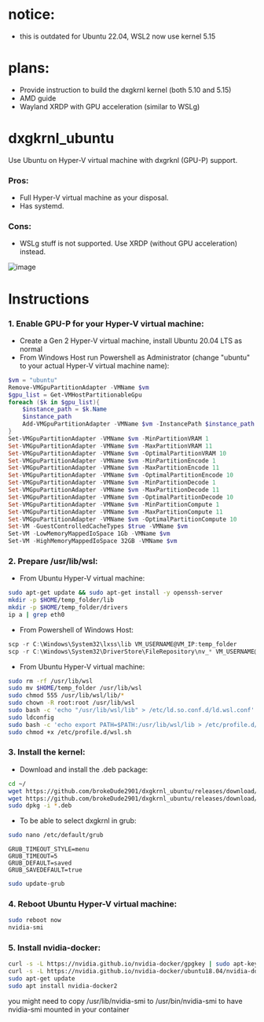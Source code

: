 # notice: 
- this is outdated for Ubuntu 22.04, WSL2 now use kernel 5.15
# plans: 
- Provide instruction to build the dxgkrnl kernel (both 5.10 and 5.15)
- AMD guide
- Wayland XRDP with GPU acceleration (similar to WSLg)

# dxgkrnl_ubuntu
Use Ubuntu on Hyper-V virtual machine with dxgrknl (GPU-P) support.

### Pros:
- Full Hyper-V virtual machine as your disposal.
- Has systemd.
### Cons:
- WSLg stuff is not supported. Use XRDP (without GPU acceleration) instead.

![image](https://user-images.githubusercontent.com/46110534/164886442-d4977e78-5748-40b3-aab1-e3b25a15866f.png)

# Instructions

### 1. Enable GPU-P for your Hyper-V virtual machine:
- Create a Gen 2 Hyper-V virtual machine, install Ubuntu 20.04 LTS as normal 
- From Windows Host run Powershell as Administrator (change "ubuntu" to your actual Hyper-V virtual machine name):
```powershell
$vm = "ubuntu"
Remove-VMGpuPartitionAdapter -VMName $vm
$gpu_list = Get-VMHostPartitionableGpu
foreach ($k in $gpu_list){
    $instance_path = $k.Name
    $instance_path
    Add-VMGpuPartitionAdapter -VMName $vm -InstancePath $instance_path
}
Set-VMGpuPartitionAdapter -VMName $vm -MinPartitionVRAM 1
Set-VMGpuPartitionAdapter -VMName $vm -MaxPartitionVRAM 11
Set-VMGpuPartitionAdapter -VMName $vm -OptimalPartitionVRAM 10
Set-VMGpuPartitionAdapter -VMName $vm -MinPartitionEncode 1
Set-VMGpuPartitionAdapter -VMName $vm -MaxPartitionEncode 11
Set-VMGpuPartitionAdapter -VMName $vm -OptimalPartitionEncode 10
Set-VMGpuPartitionAdapter -VMName $vm -MinPartitionDecode 1
Set-VMGpuPartitionAdapter -VMName $vm -MaxPartitionDecode 11
Set-VMGpuPartitionAdapter -VMName $vm -OptimalPartitionDecode 10
Set-VMGpuPartitionAdapter -VMName $vm -MinPartitionCompute 1
Set-VMGpuPartitionAdapter -VMName $vm -MaxPartitionCompute 11
Set-VMGpuPartitionAdapter -VMName $vm -OptimalPartitionCompute 10
Set-VM -GuestControlledCacheTypes $true -VMName $vm
Set-VM -LowMemoryMappedIoSpace 1Gb -VMName $vm
Set-VM -HighMemoryMappedIoSpace 32GB -VMName $vm
```
### 2. Prepare /usr/lib/wsl:  

- From Ubuntu Hyper-V virtual machine: 
```bash
sudo apt-get update && sudo apt-get install -y openssh-server
mkdir -p $HOME/temp_folder/lib
mkdir -p $HOME/temp_folder/drivers
ip a | grep eth0
```
- From Powershell of Windows Host:
```powershell
scp -r C:\Windows\System32\lxss\lib VM_USERNAME@VM_IP:temp_folder
scp -r C:\Windows\System32\DriverStore\FileRepository\nv_* VM_USERNAME@VM_IP:temp_folder/drivers
```
- From Ubuntu Hyper-V virtual machine: 
```bash
sudo rm -rf /usr/lib/wsl
sudo mv $HOME/temp_folder /usr/lib/wsl
sudo chmod 555 /usr/lib/wsl/lib/*
sudo chown -R root:root /usr/lib/wsl
sudo bash -c 'echo "/usr/lib/wsl/lib" > /etc/ld.so.conf.d/ld.wsl.conf'
sudo ldconfig
sudo bash -c 'echo export PATH=$PATH:/usr/lib/wsl/lib > /etc/profile.d/wsl.sh'
sudo chmod +x /etc/profile.d/wsl.sh
```
### 3. Install the kernel:
- Download and install the .deb package:
```bash
cd ~/
wget https://github.com/brokeDude2901/dxgkrnl_ubuntu/releases/download/main/linux-headers-5.10.102.1-dxgrknl_5.10.102.1-dxgrknl-10.00.Custom_amd64.deb
wget https://github.com/brokeDude2901/dxgkrnl_ubuntu/releases/download/main/linux-image-5.10.102.1-dxgrknl_5.10.102.1-dxgrknl-10.00.Custom_amd64.deb
sudo dpkg -i *.deb
```
- To be able to select dxgkrnl in grub:
```bash
sudo nano /etc/default/grub
```
```text
GRUB_TIMEOUT_STYLE=menu
GRUB_TIMEOUT=5
GRUB_DEFAULT=saved
GRUB_SAVEDEFAULT=true
```
```bash
sudo update-grub
```

### 4. Reboot Ubuntu Hyper-V virtual machine:  
```bash
sudo reboot now
nvidia-smi
```
### 5. Install nvidia-docker: 
```bash
curl -s -L https://nvidia.github.io/nvidia-docker/gpgkey | sudo apt-key add -
curl -s -L https://nvidia.github.io/nvidia-docker/ubuntu18.04/nvidia-docker.list | sudo tee /etc/apt/sources.list.d/nvidia-docker.list
sudo apt-get update
sudo apt install nvidia-docker2
```
you might need to copy /usr/lib/nvidia-smi to /usr/bin/nvidia-smi to have nvidia-smi mounted in your container
